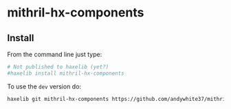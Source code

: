 # mithril-hx-components

## Install

From the command line just type:

```bash
# Not published to haxelib (yet?)
#haxelib install mithril-hx-components
```

To use the `dev` version do:

```bash
haxelib git mithril-hx-components https://github.com/andywhite37/mithril-hx-components.git
```
